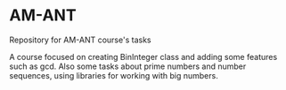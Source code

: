 # AM-ANT
Repository for AM-ANT course's tasks

A course focused on creating BinInteger class and adding some features such as gcd. Also some tasks about prime numbers and number sequences, using libraries for working with big numbers.
